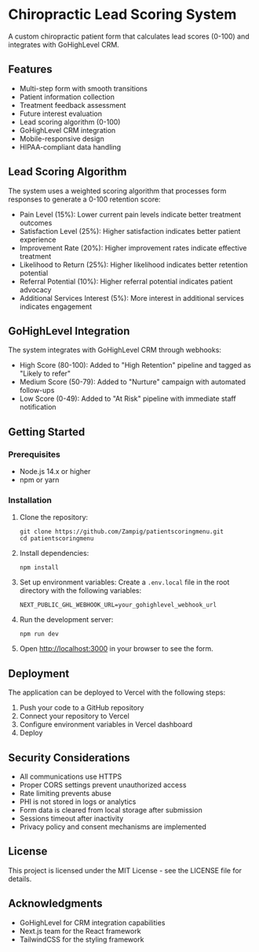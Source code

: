 # Chiropractic Lead Scoring System

A custom chiropractic patient form that calculates lead scores (0-100) and integrates with GoHighLevel CRM.

## Features

- Multi-step form with smooth transitions
- Patient information collection
- Treatment feedback assessment
- Future interest evaluation
- Lead scoring algorithm (0-100)
- GoHighLevel CRM integration
- Mobile-responsive design
- HIPAA-compliant data handling

## Lead Scoring Algorithm

The system uses a weighted scoring algorithm that processes form responses to generate a 0-100 retention score:

- Pain Level (15%): Lower current pain levels indicate better treatment outcomes
- Satisfaction Level (25%): Higher satisfaction indicates better patient experience
- Improvement Rate (20%): Higher improvement rates indicate effective treatment
- Likelihood to Return (25%): Higher likelihood indicates better retention potential
- Referral Potential (10%): Higher referral potential indicates patient advocacy
- Additional Services Interest (5%): More interest in additional services indicates engagement

## GoHighLevel Integration

The system integrates with GoHighLevel CRM through webhooks:

- High Score (80-100): Added to "High Retention" pipeline and tagged as "Likely to refer"
- Medium Score (50-79): Added to "Nurture" campaign with automated follow-ups
- Low Score (0-49): Added to "At Risk" pipeline with immediate staff notification

## Getting Started

### Prerequisites

- Node.js 14.x or higher
- npm or yarn

### Installation

1. Clone the repository:
   ```
   git clone https://github.com/Zampig/patientscoringmenu.git
   cd patientscoringmenu
   ```

2. Install dependencies:
   ```
   npm install
   ```

3. Set up environment variables:
   Create a `.env.local` file in the root directory with the following variables:
   ```
   NEXT_PUBLIC_GHL_WEBHOOK_URL=your_gohighlevel_webhook_url
   ```

4. Run the development server:
   ```
   npm run dev
   ```

5. Open [http://localhost:3000](http://localhost:3000) in your browser to see the form.

## Deployment

The application can be deployed to Vercel with the following steps:

1. Push your code to a GitHub repository
2. Connect your repository to Vercel
3. Configure environment variables in Vercel dashboard
4. Deploy

## Security Considerations

- All communications use HTTPS
- Proper CORS settings prevent unauthorized access
- Rate limiting prevents abuse
- PHI is not stored in logs or analytics
- Form data is cleared from local storage after submission
- Sessions timeout after inactivity
- Privacy policy and consent mechanisms are implemented

## License

This project is licensed under the MIT License - see the LICENSE file for details.

## Acknowledgments

- GoHighLevel for CRM integration capabilities
- Next.js team for the React framework
- TailwindCSS for the styling framework
